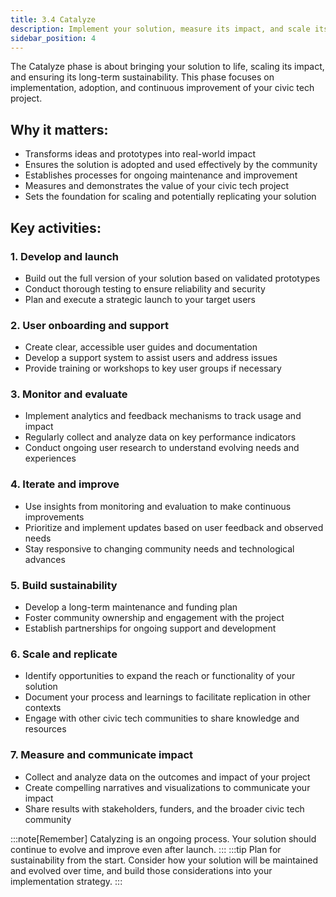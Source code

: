 ```yaml
---
title: 3.4 Catalyze 
description: Implement your solution, measure its impact, and scale its reach. Focus on adoption, sustainability, and continuous improvement.
sidebar_position: 4
---
```


The Catalyze phase is about bringing your solution to life, scaling its impact, and ensuring its long-term sustainability. This phase focuses on implementation, adoption, and continuous improvement of your civic tech project.

## Why it matters:

- Transforms ideas and prototypes into real-world impact
- Ensures the solution is adopted and used effectively by the community
- Establishes processes for ongoing maintenance and improvement
- Measures and demonstrates the value of your civic tech project
- Sets the foundation for scaling and potentially replicating your solution

## Key activities:

### 1. Develop and launch
- Build out the full version of your solution based on validated prototypes
- Conduct thorough testing to ensure reliability and security
- Plan and execute a strategic launch to your target users

### 2. User onboarding and support
- Create clear, accessible user guides and documentation
- Develop a support system to assist users and address issues
- Provide training or workshops to key user groups if necessary

### 3. Monitor and evaluate
- Implement analytics and feedback mechanisms to track usage and impact
- Regularly collect and analyze data on key performance indicators
- Conduct ongoing user research to understand evolving needs and experiences

### 4. Iterate and improve
- Use insights from monitoring and evaluation to make continuous improvements
- Prioritize and implement updates based on user feedback and observed needs
- Stay responsive to changing community needs and technological advances

### 5. Build sustainability
- Develop a long-term maintenance and funding plan
- Foster community ownership and engagement with the project
- Establish partnerships for ongoing support and development

### 6. Scale and replicate
- Identify opportunities to expand the reach or functionality of your solution
- Document your process and learnings to facilitate replication in other contexts
- Engage with other civic tech communities to share knowledge and resources

### 7. Measure and communicate impact
- Collect and analyze data on the outcomes and impact of your project
- Create compelling narratives and visualizations to communicate your impact
- Share results with stakeholders, funders, and the broader civic tech community

:::note[Remember]
Catalyzing is an ongoing process. Your solution should continue to evolve and improve even after launch.
:::
:::tip
Plan for sustainability from the start. Consider how your solution will be maintained and evolved over time, and build those considerations into your implementation strategy.
:::
